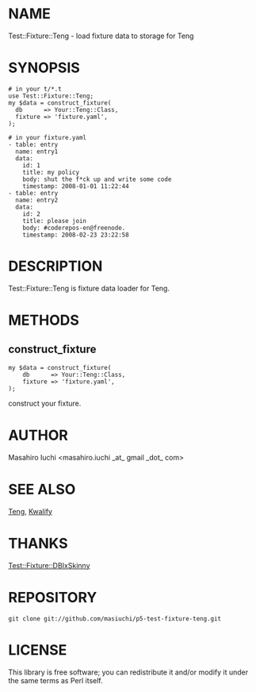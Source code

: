 # NAME

Test::Fixture::Teng - load fixture data to storage for Teng

# SYNOPSIS

    # in your t/*.t
    use Test::Fixture::Teng;
    my $data = construct_fixture(
      db      => Your::Teng::Class,
      fixture => 'fixture.yaml',
    );

    # in your fixture.yaml
    - table: entry
      name: entry1
      data:
        id: 1
        title: my policy
        body: shut the f*ck up and write some code
        timestamp: 2008-01-01 11:22:44
    - table: entry
      name: entry2
      data:
        id: 2
        title: please join
        body: #coderepos-en@freenode.
        timestamp: 2008-02-23 23:22:58

# DESCRIPTION

Test::Fixture::Teng is fixture data loader for Teng.

# METHODS

## construct\_fixture

    my $data = construct_fixture(
        db      => Your::Teng::Class,
        fixture => 'fixture.yaml',
    );

construct your fixture.

# AUTHOR

Masahiro Iuchi &lt;masahiro.iuchi \_at\_ gmail \_dot\_ com>

# SEE ALSO

[Teng](https://metacpan.org/pod/Teng), [Kwalify](https://metacpan.org/pod/Kwalify)

# THANKS

[Test::Fixture::DBIxSkinny](https://metacpan.org/pod/Test%3A%3AFixture%3A%3ADBIxSkinny)

# REPOSITORY

    git clone git://github.com/masiuchi/p5-test-fixture-teng.git

# LICENSE

This library is free software; you can redistribute it and/or modify
it under the same terms as Perl itself.
